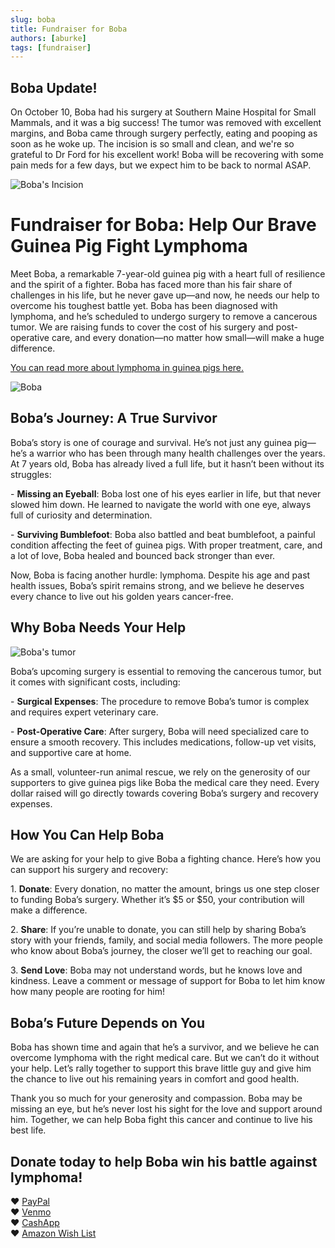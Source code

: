 ```yaml
---
slug: boba
title: Fundraiser for Boba
authors: [aburke]
tags: [fundraiser]
---
```


## Boba Update!

On October 10, Boba had his surgery at Southern Maine Hospital for Small Mammals, and it was a big success! The tumor was removed with excellent margins, and Boba came through surgery perfectly, eating and pooping as soon as he woke up. The incision is so small and clean, and we're so grateful to Dr Ford for his excellent work! Boba will be recovering with some pain meds for a few days, but we expect him to be back to normal ASAP. 

![Boba's Incision](boba-incision.jpeg)

# Fundraiser for Boba: Help Our Brave Guinea Pig Fight Lymphoma

Meet Boba, a remarkable 7-year-old guinea pig with a heart full of resilience and the spirit of a fighter. Boba has faced more than his fair share of challenges in his life, but he never gave up—and now, he needs our help to overcome his toughest battle yet. Boba has been diagnosed with lymphoma, and he’s scheduled to undergo surgery to remove a cancerous tumor. We are raising funds to cover the cost of his surgery and post-operative care, and every donation—no matter how small—will make a huge difference.

[You can read more about lymphoma in guinea pigs here.](../../docs/Guinea%20Pigs/lymphoma)

![Boba](boba2.jpeg)

<!-- truncate -->

## Boba’s Journey: A True Survivor

Boba’s story is one of courage and survival. He’s not just any guinea pig—he’s a warrior who has been through many health challenges over the years. At 7 years old, Boba has already lived a full life, but it hasn’t been without its struggles:

\- **Missing an Eyeball**: Boba lost one of his eyes earlier in life, but that never slowed him down. He learned to navigate the world with one eye, always full of curiosity and determination.  
    
\- **Surviving Bumblefoot**: Boba also battled and beat bumblefoot, a painful condition affecting the feet of guinea pigs. With proper treatment, care, and a lot of love, Boba healed and bounced back stronger than ever.

Now, Boba is facing another hurdle: lymphoma. Despite his age and past health issues, Boba’s spirit remains strong, and we believe he deserves every chance to live out his golden years cancer-free.

## Why Boba Needs Your Help

![Boba's tumor](boba.jpeg)


Boba’s upcoming surgery is essential to removing the cancerous tumor, but it comes with significant costs, including:

\- **Surgical Expenses**: The procedure to remove Boba’s tumor is complex and requires expert veterinary care.  
    
\- **Post-Operative Care**: After surgery, Boba will need specialized care to ensure a smooth recovery. This includes medications, follow-up vet visits, and supportive care at home.

As a small, volunteer-run animal rescue, we rely on the generosity of our supporters to give guinea pigs like Boba the medical care they need. Every dollar raised will go directly towards covering Boba’s surgery and recovery expenses.

## How You Can Help Boba

We are asking for your help to give Boba a fighting chance. Here’s how you can support his surgery and recovery:

1\. **Donate**: Every donation, no matter the amount, brings us one step closer to funding Boba’s surgery. Whether it’s $5 or $50, your contribution will make a difference.

2\. **Share**: If you’re unable to donate, you can still help by sharing Boba’s story with your friends, family, and social media followers. The more people who know about Boba’s journey, the closer we’ll get to reaching our goal.

3\. **Send Love**: Boba may not understand words, but he knows love and kindness. Leave a comment or message of support for Boba to let him know how many people are rooting for him\!

## Boba’s Future Depends on You

Boba has shown time and again that he’s a survivor, and we believe he can overcome lymphoma with the right medical care. But we can’t do it without your help. Let’s rally together to support this brave little guy and give him the chance to live out his remaining years in comfort and good health.

Thank you so much for your generosity and compassion. Boba may be missing an eye, but he’s never lost his sight for the love and support around him. Together, we can help Boba fight this cancer and continue to live his best life.

## Donate today to help Boba win his battle against lymphoma\!

❤ [PayPal](https://www.paypal.com/ncp/payment/8SJFNZQVMQ452)    
❤ [Venmo](https://account.venmo.com/u/haltrescue)    
❤ [CashApp](https://cash.app/$Haltrescue)    
❤ [Amazon Wish List](https://bit.ly/halt-piggies)    

